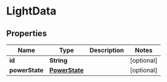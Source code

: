 # LightData

## Properties
Name | Type | Description | Notes
------------ | ------------- | ------------- | -------------
**id** | **String** |  |  [optional]
**powerState** | [**PowerState**](PowerState.md) |  |  [optional]

